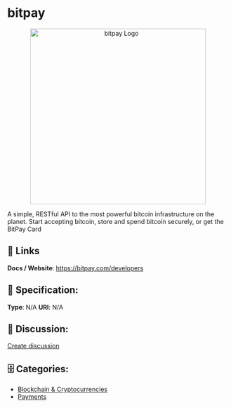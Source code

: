 # bitpay
<p align="center">
    <img width="400" src="https://raw.githubusercontent.com/apis-list/apis-list/main/apis/bitpay/logo_256x256.png" alt="bitpay Logo"/>
</p>

A simple, RESTful API to the most powerful bitcoin infrastructure on the planet.  Start accepting bitcoin, store and spend bitcoin securely, or get the BitPay Card

##  🔗 Links
**Docs / Website**: https://bitpay.com/developers

## 🧬 Specification:
**Type**: N/A
**URI**: N/A

## 💬 Discussion:
[Create discussion](https://github.com/apis-list/apis-list/discussions/new)

## 🗄️ Categories:
- [Blockchain & Cryptocurrencies](https://github.com/apis-list/apis-list#blockchain--cryptocurrencies)
- [Payments](https://github.com/apis-list/apis-list#payments)




